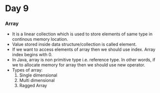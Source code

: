 # Day 9
### Array
* It is a linear collection which is used to store elements of same type in continous memory location.
* Value stored inside data structure/collection is called element.
* If we want to access elements of array then we should use index. Array index begins with 0.
* In Java, array is non primitive type i.e. reference type. In other words, if we to allocate memory for array then we should use new operator.
* Types of array:
    1. Single dimensional
    2. Multi dimensional
    3. Ragged Array

